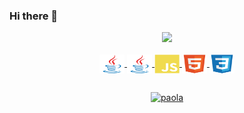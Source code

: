 ### Hi there 👋



<div align="center">
 <a href="https://github.com/paolasoares">
 <img height="160em" src="https://github-readme-stats.vercel.app/api/top-langs/?username=paolasoares&layout=compact&langs_count=7&theme=midnight-purple"/>
</div>

<div style="display: inline_block" align="center"><br>
   <img align="center" alt="Js" height="30" width="40" src="https://raw.githubusercontent.com/devicons/devicon/master/icons/java/java-original.svg">
  <img align="center" alt="Js" height="30" width="40" src="https://raw.githubusercontent.com/devicons/devicon/master/icons/java/java-original.svg">
  <img align="center" alt="Js" height="30" width="40" src="https://raw.githubusercontent.com/devicons/devicon/master/icons/javascript/javascript-plain.svg">
  <img align="center" alt="HTML" height="30" width="40" src="https://raw.githubusercontent.com/devicons/devicon/master/icons/html5/html5-original.svg">
  <img align="center" alt="CSS" height="30" width="40" src="https://raw.githubusercontent.com/devicons/devicon/master/icons/css3/css3-original.svg">

</div>
 
 ##

 <div align="center">
    <img src="https://github-readme-streak-stats.herokuapp.com/?user=paolasoares&llayout=compact&langs_count=7&theme=highcontrast" alt="paola" />
 </div>
